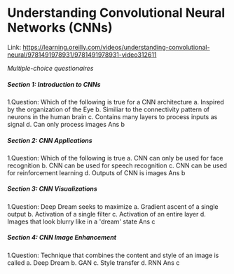 # Understanding Convolutional Neural Networks (CNNs)

Link: https://learning.oreilly.com/videos/understanding-convolutional-neural/9781491978931/9781491978931-video312611



*Multiple-choice questionaires*




##### Section 1: Introduction to CNNs
1.Question:  Which of the following is true for a CNN architecture
a.  Inspired by the organization of the Eye
b.  Similiar to the connectivity pattern of neurons in the human brain
c.  Contains many layers to process inputs as signal 
d.  Can only process images 
Ans b


##### Section 2: CNN Applications 
1.Question:  Which of the following is true
a.  CNN can only be used for face recognition
b.  CNN can be used for speech recognition
c.  CNN can be used for reinforcement learning
d.  Outputs of CNN is images
Ans b


##### Section 3: CNN Visualizations
1.Question:  Deep Dream seeks to maximize
a.  Gradient ascent of a single output
b.  Activation of a single filter
c.  Activation of an entire layer
d.  Images that look blurry like in a 'dream' state
Ans c

##### Section 4: CNN Image Enhancement
1.Question:  Technique that combines the content and style of an image is called
a.  Deep Dream
b.  GAN
c.  Style transfer
d.  RNN 
Ans c

